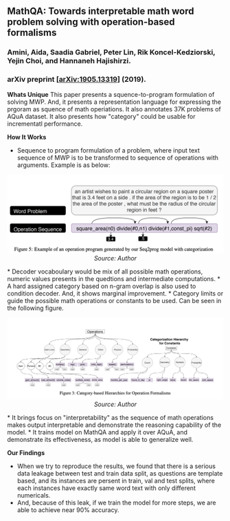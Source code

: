 ## MathQA: Towards interpretable math word problem solving with operation-based formalisms
### Amini, Aida, Saadia Gabriel, Peter Lin, Rik Koncel-Kedziorski, Yejin Choi, and Hannaneh Hajishirzi.
### arXiv preprint [[arXiv:1905.13319](https://arxiv.org/abs/1905.13319)] (2019).


**Whats Unique**
This paper presents a squence-to-program formulation of solving MWP. And, it presents a representation language for expressing the prgoram as squence of math operiations. It also annotates 37K problems of AQuA dataset. It also presents how "category" could be usable for incrementatl performance. 

**How It Works**
* Sequence to program formulation of a problem, where input text sequence of MWP is to be transformed to sequence of operations with arguments. Example is as below:
<p align="center">
    <img width=600 src="images/mathqa_example.png">
    <em>Source: Author</em>
    </p>
* Decoder vocaboulary would be mix of all possible math operations, numeric values presents in the quedtions and intermediate computations.
* A hard assigned category based on n-gram overlap is also used to condition decoder. And, it shows marginal improvement.
* Category limits or guide the possible math operations or constants to be used. Can be seen in the following figure.
<p align="center">
    <img width=600 src="images/mathqa_category.png">
    <em>Source: Author</em>
    </p>
* It brings focus on "interpretability" as the sequence of math operations makes output interpretable and demonstrate the reasoning capability of the model.
* It trains model on MathQA and apply it over AQuA, and demonstrate its effectiveness, as model is able to generalize well.


**Our Findings**
* When we try to reproduce the results, we found that there is a serious data leakage between test and train data split, as questions are template based, and its instances are persent in train, val and test splits, where each instances have exactly same word text with only different numericals.
* And, because of this leak, if we train the model for more steps, we are able to achieve near 90% accuracy.


